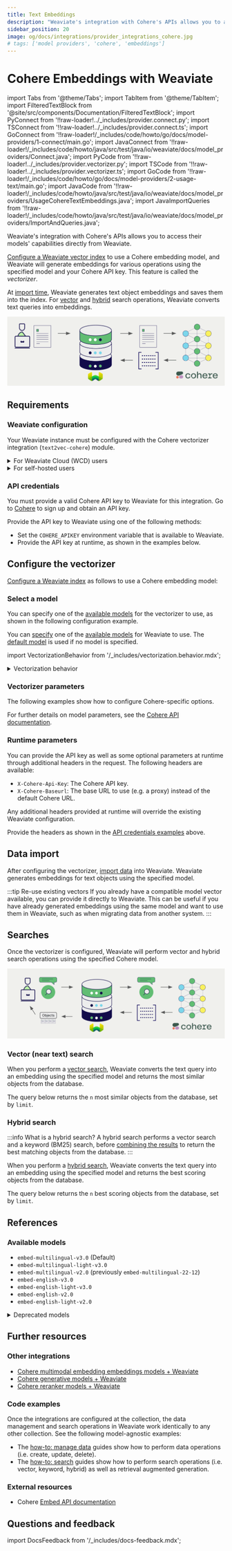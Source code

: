 ```yaml
---
title: Text Embeddings
description: "Weaviate's integration with Cohere's APIs allows you to access their models' capabilities directly from Weaviate."
sidebar_position: 20
image: og/docs/integrations/provider_integrations_cohere.jpg
# tags: ['model providers', 'cohere', 'embeddings']
---
```


# Cohere Embeddings with Weaviate


import Tabs from '@theme/Tabs';
import TabItem from '@theme/TabItem';
import FilteredTextBlock from '@site/src/components/Documentation/FilteredTextBlock';
import PyConnect from '!!raw-loader!../_includes/provider.connect.py';
import TSConnect from '!!raw-loader!../_includes/provider.connect.ts';
import GoConnect from '!!raw-loader!/_includes/code/howto/go/docs/model-providers/1-connect/main.go';
import JavaConnect from '!!raw-loader!/_includes/code/howto/java/src/test/java/io/weaviate/docs/model_providers/Connect.java';
import PyCode from '!!raw-loader!../_includes/provider.vectorizer.py';
import TSCode from '!!raw-loader!../_includes/provider.vectorizer.ts';
import GoCode from '!!raw-loader!/_includes/code/howto/go/docs/model-providers/2-usage-text/main.go';
import JavaCode from '!!raw-loader!/_includes/code/howto/java/src/test/java/io/weaviate/docs/model_providers/UsageCohereTextEmbeddings.java';
import JavaImportQueries from '!!raw-loader!/_includes/code/howto/java/src/test/java/io/weaviate/docs/model_providers/ImportAndQueries.java';

Weaviate's integration with Cohere's APIs allows you to access their models' capabilities directly from Weaviate.

[Configure a Weaviate vector index](#configure-the-vectorizer) to use a Cohere embedding model, and Weaviate will generate embeddings for various operations using the specified model and your Cohere API key. This feature is called the *vectorizer*.

At [import time](#data-import), Weaviate generates text object embeddings and saves them into the index. For [vector](#vector-near-text-search) and [hybrid](#hybrid-search) search operations, Weaviate converts text queries into embeddings.

![Embedding integration illustration](../_includes/integration_cohere_embedding.png)

## Requirements

### Weaviate configuration

Your Weaviate instance must be configured with the Cohere vectorizer integration (`text2vec-cohere`) module.

<details>
  <summary>For Weaviate Cloud (WCD) users</summary>

This integration is enabled by default on Weaviate Cloud (WCD) serverless instances.

</details>

<details>
  <summary>For self-hosted users</summary>

- Check the [cluster metadata](../../config-refs/meta.md) to verify if the module is enabled.
- Follow the [how-to configure modules](../../configuration/modules.md) guide to enable the module in Weaviate.

</details>

### API credentials

You must provide a valid Cohere API key to Weaviate for this integration. Go to [Cohere](https://cohere.com/) to sign up and obtain an API key.

Provide the API key to Weaviate using one of the following methods:

- Set the `COHERE_APIKEY` environment variable that is available to Weaviate.
- Provide the API key at runtime, as shown in the examples below.

<Tabs groupId="languages">

  <TabItem value="py" label="Python API v4">
    <FilteredTextBlock
      text={PyConnect}
      startMarker="# START CohereInstantiation"
      endMarker="# END CohereInstantiation"
      language="py"
      docRefs={[
        "weaviate.html#weaviate.connect_to_weaviate_cloud",
        "weaviate.html#weaviate.auth.Auth",
      ]}
    />
  </TabItem>

  <TabItem value="js" label="JS/TS API v3">
    <FilteredTextBlock
      text={TSConnect}
      startMarker="// START CohereInstantiation"
      endMarker="// END CohereInstantiation"
      language="ts"
      docRefs={[
        "functions/connectToWeaviateCloud",
        "classes/ApiKey",
      ]}
    />
  </TabItem>

  <TabItem value="go" label="Go">
    <FilteredTextBlock
      text={GoConnect}
      startMarker="// START CohereInstantiation"
      endMarker="// END CohereInstantiation"
      language="goraw"
    />
  </TabItem>

  <TabItem value="java" label="Java">
    <FilteredTextBlock
      text={JavaConnect}
      startMarker="// START CohereInstantiation"
      endMarker="// END CohereInstantiation"
      language="javaraw"
    />
  </TabItem>

</Tabs>

## Configure the vectorizer

[Configure a Weaviate index](../../manage-data/collections.mdx#specify-a-vectorizer) as follows to use a Cohere embedding model:

<Tabs groupId="languages">
  <TabItem value="py" label="Python API v4">
    <FilteredTextBlock
      text={PyCode}
      startMarker="# START BasicVectorizerCohere"
      endMarker="# END BasicVectorizerCohere"
      language="py"
    />
  </TabItem>

  <TabItem value="js" label="JS/TS API v3">
    <FilteredTextBlock
      text={TSCode}
      startMarker="// START BasicVectorizerCohere"
      endMarker="// END BasicVectorizerCohere"
      language="ts"
    />
  </TabItem>

  <TabItem value="go" label="Go">
    <FilteredTextBlock
      text={GoCode}
      startMarker="// START BasicVectorizerCohere"
      endMarker="// END BasicVectorizerCohere"
      language="goraw"
    />
  </TabItem>

  <TabItem value="java" label="Java">
    <FilteredTextBlock
      text={JavaCode}
      startMarker="// START BasicVectorizerCohere"
      endMarker="// END BasicVectorizerCohere"
      language="java"
    />
  </TabItem>

</Tabs>

### Select a model

You can specify one of the [available models](#available-models) for the vectorizer to use, as shown in the following configuration example.

<Tabs groupId="languages">
  <TabItem value="py" label="Python API v4">
    <FilteredTextBlock
      text={PyCode}
      startMarker="# START VectorizerCohereCustomModel"
      endMarker="# END VectorizerCohereCustomModel"
      language="py"
    />
  </TabItem>

  <TabItem value="js" label="JS/TS API v3">
    <FilteredTextBlock
      text={TSCode}
      startMarker="// START VectorizerCohereCustomModel"
      endMarker="// END VectorizerCohereCustomModel"
      language="ts"
    />
  </TabItem>

  <TabItem value="go" label="Go">
    <FilteredTextBlock
      text={GoCode}
      startMarker="// START VectorizerCohereCustomModel"
      endMarker="// END VectorizerCohereCustomModel"
      language="goraw"
    />
  </TabItem>

  <TabItem value="java" label="Java">
    <FilteredTextBlock
      text={JavaCode}
      startMarker="// START VectorizerCohereCustomModel"
      endMarker="// END VectorizerCohereCustomModel"
      language="java"
    />
  </TabItem>

</Tabs>

You can [specify](#vectorizer-parameters) one of the [available models](#available-models) for Weaviate to use. The [default model](#available-models) is used if no model is specified.

import VectorizationBehavior from '/_includes/vectorization.behavior.mdx';

<details>
  <summary>Vectorization behavior</summary>

<VectorizationBehavior/>

</details>

### Vectorizer parameters

The following examples show how to configure Cohere-specific options.

<Tabs groupId="languages">
  <TabItem value="py" label="Python API v4">
    <FilteredTextBlock
      text={PyCode}
      startMarker="# START FullVectorizerCohere"
      endMarker="# END FullVectorizerCohere"
      language="py"
    />
  </TabItem>

  <TabItem value="js" label="JS/TS API v3">
    <FilteredTextBlock
      text={TSCode}
      startMarker="// START FullVectorizerCohere"
      endMarker="// END FullVectorizerCohere"
      language="ts"
    />
  </TabItem>

  <TabItem value="go" label="Go">
    <FilteredTextBlock
      text={GoCode}
      startMarker="// START FullVectorizerCohere"
      endMarker="// END FullVectorizerCohere"
      language="goraw"
    />
  </TabItem>

  <TabItem value="java" label="Java">
    <FilteredTextBlock
      text={JavaCode}
      startMarker="// START FullVectorizerCohere"
      endMarker="// END FullVectorizerCohere"
      language="java"
    />
  </TabItem>

</Tabs>

For further details on model parameters, see the [Cohere API documentation](https://docs.cohere.com/reference/embed).

### Runtime parameters

You can provide the API key as well as some optional parameters at runtime through additional headers in the request. The following headers are available:

- `X-Cohere-Api-Key`: The Cohere API key.
- `X-Cohere-Baseurl`: The base URL to use (e.g. a proxy) instead of the default Cohere URL.

Any additional headers provided at runtime will override the existing Weaviate configuration.

Provide the headers as shown in the [API credentials examples](#api-credentials) above.

## Data import

After configuring the vectorizer, [import data](../../manage-data/import.mdx) into Weaviate. Weaviate generates embeddings for text objects using the specified model.

<Tabs groupId="languages">

 <TabItem value="py" label="Python API v4">
    <FilteredTextBlock
      text={PyCode}
      startMarker="# START BatchImportExample"
      endMarker="# END BatchImportExample"
      language="py"
    />
  </TabItem>

 <TabItem value="js" label="JS/TS API v3">
    <FilteredTextBlock
      text={TSCode}
      startMarker="// START BatchImportExample"
      endMarker="// END BatchImportExample"
      language="ts"
    />
  </TabItem>

 <TabItem value="go" label="Go">
    <FilteredTextBlock
      text={GoCode}
      startMarker="// START BatchImportExample"
      endMarker="// END BatchImportExample"
      language="goraw"
    />
  </TabItem>

  <TabItem value="java" label="Java">
    <FilteredTextBlock
      text={JavaImportQueries}
      startMarker="// START BatchImportExample"
      endMarker="// END BatchImportExample"
      language="java"
    />
  </TabItem>

</Tabs>

:::tip Re-use existing vectors
If you already have a compatible model vector available, you can provide it directly to Weaviate. This can be useful if you have already generated embeddings using the same model and want to use them in Weaviate, such as when migrating data from another system.
:::

## Searches

Once the vectorizer is configured, Weaviate will perform vector and hybrid search operations using the specified Cohere model.

![Embedding integration at search illustration](../_includes/integration_cohere_embedding_search.png)

### Vector (near text) search

When you perform a [vector search](../../search/similarity.md#search-with-text), Weaviate converts the text query into an embedding using the specified model and returns the most similar objects from the database.

The query below returns the `n` most similar objects from the database, set by `limit`.

<Tabs groupId="languages">

 <TabItem value="py" label="Python API v4">
    <FilteredTextBlock
      text={PyCode}
      startMarker="# START NearTextExample"
      endMarker="# END NearTextExample"
      language="py"
    />
  </TabItem>

 <TabItem value="js" label="JS/TS API v3">
    <FilteredTextBlock
      text={TSCode}
      startMarker="// START NearTextExample"
      endMarker="// END NearTextExample"
      language="ts"
    />
  </TabItem>

 <TabItem value="go" label="Go">
    <FilteredTextBlock
      text={GoCode}
      startMarker="// START NearTextExample"
      endMarker="// END NearTextExample"
      language="goraw"
    />
  </TabItem>

  <TabItem value="java" label="Java">
    <FilteredTextBlock
      text={JavaImportQueries}
      startMarker="// START NearTextExample"
      endMarker="// END NearTextExample"
      language="java"
    />
  </TabItem>

</Tabs>

### Hybrid search

:::info What is a hybrid search?
A hybrid search performs a vector search and a keyword (BM25) search, before [combining the results](../../search/hybrid.md#change-the-ranking-method) to return the best matching objects from the database.
:::

When you perform a [hybrid search](../../search/hybrid.md), Weaviate converts the text query into an embedding using the specified model and returns the best scoring objects from the database.

The query below returns the `n` best scoring objects from the database, set by `limit`.

<Tabs groupId="languages">

 <TabItem value="py" label="Python API v4">
    <FilteredTextBlock
      text={PyCode}
      startMarker="# START HybridExample"
      endMarker="# END HybridExample"
      language="py"
    />
  </TabItem>

 <TabItem value="js" label="JS/TS API v3">
    <FilteredTextBlock
      text={TSCode}
      startMarker="// START HybridExample"
      endMarker="// END HybridExample"
      language="ts"
    />
  </TabItem>

 <TabItem value="go" label="Go">
    <FilteredTextBlock
      text={GoCode}
      startMarker="// START HybridExample"
      endMarker="// END HybridExample"
      language="goraw"
    />
  </TabItem>

  <TabItem value="java" label="Java">
    <FilteredTextBlock
      text={JavaImportQueries}
      startMarker="// START HybridExample"
      endMarker="// END HybridExample"
      language="java"
    />
  </TabItem>
</Tabs>

## References

### Available models

- `embed-multilingual-v3.0` (Default)
- `embed-multilingual-light-v3.0`
- `embed-multilingual-v2.0` (previously `embed-multilingual-22-12`)
- `embed-english-v3.0`
- `embed-english-light-v3.0`
- `embed-english-v2.0`
- `embed-english-light-v2.0`

<details>
  <summary>Deprecated models</summary>

The following models are available, but deprecated:
- `multilingual-22-12`
- `large`
- `medium`
- `small`

</details>

## Further resources

### Other integrations

- [Cohere multimodal embedding embeddings models + Weaviate](./embeddings-multimodal.md)
- [Cohere generative models + Weaviate](./generative.md)
- [Cohere reranker models + Weaviate](./reranker.md)

### Code examples

Once the integrations are configured at the collection, the data management and search operations in Weaviate work identically to any other collection. See the following model-agnostic examples:

- The [how-to: manage data](../../manage-data/index.md) guides show how to perform data operations (i.e. create, update, delete).
- The [how-to: search](../../search/index.md) guides show how to perform search operations (i.e. vector, keyword, hybrid) as well as retrieval augmented generation.

### External resources

- Cohere [Embed API documentation](https://docs.cohere.com/reference/embed)

## Questions and feedback

import DocsFeedback from '/_includes/docs-feedback.mdx';

<DocsFeedback/>
